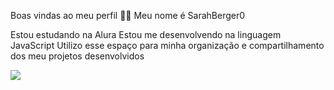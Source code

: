 Boas vindas ao meu perfil 💙💙
Meu nome é SarahBerger0

Estou estudando na Alura
Estou me desenvolvendo na linguagem JavaScript
Utilizo esse espaço para minha organização e compartilhamento dos meu projetos desenvolvidos

![](https://media.tenor.com/MFt1WVDeUhUAAAAM/smol-illegally-smol-cat.gif)
